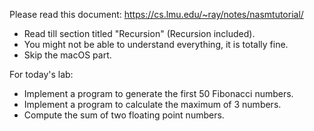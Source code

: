 Please read this document:
https://cs.lmu.edu/~ray/notes/nasmtutorial/

- Read till section titled "Recursion" (Recursion included).
- You might not be able to understand everything, it is totally fine.
- Skip the macOS part.

For today's lab:
- Implement a program to generate the first 50 Fibonacci numbers.
- Implement a program to calculate the maximum of 3 numbers.
- Compute the sum of two floating point numbers.